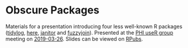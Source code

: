 # Obscure Packages

Materials for a presentation introducing four less well-known R packages ([tidylog](https://github.com/elbersb/tidylog), [here](https://github.com/r-lib/here), [janitor](https://github.com/sfirke/janitor) and [fuzzyjoin](https://github.com/dgrtwo/fuzzyjoin)). Presented at the [PHI useR group](https://github.com/Health-SocialCare-Scotland/PHI-useR-group) meeting on [2019-03-26](https://github.com/Health-SocialCare-Scotland/PHI-useR-group/tree/master/Meetings/2019-03-26). Slides can be viewed on [RPubs](http://rpubs.com/jackhannah95/obscure-packages).

